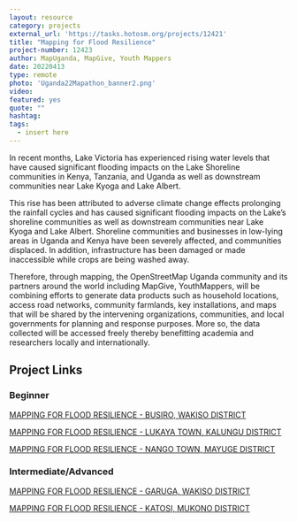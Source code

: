 ```yaml
---
layout: resource
category: projects
external_url: 'https://tasks.hotosm.org/projects/12421'
title: "Mapping for Flood Resilience"
project-number: 12423
author: MapUganda, MapGive, Youth Mappers
date: 20220413
type: remote
photo: 'Uganda22Mapathon_banner2.png'
video: 
featured: yes
quote: ""
hashtag:
tags:
  - insert here
---
```


In recent months, Lake Victoria has experienced rising water levels that have caused significant flooding impacts on the Lake Shoreline communities in Kenya, Tanzania, and Uganda as well as downstream communities near Lake Kyoga and Lake Albert.

This rise has been attributed to adverse climate change effects prolonging the rainfall cycles and has caused significant flooding impacts on the Lake’s shoreline communities as well as downstream communities near Lake Kyoga and Lake Albert. Shoreline communities and businesses in low-lying areas in Uganda and Kenya have been severely affected, and communities displaced. In addition, infrastructure has been damaged or made inaccessible while crops are being washed away.

Therefore, through mapping, the OpenStreetMap Uganda community and its partners around the world including MapGive, YouthMappers, will be combining efforts to generate data products such as household locations, access road networks, community farmlands, key installations, and maps that will be shared by the intervening organizations, communities, and local governments for planning and response purposes. More so, the data collected will be accessed freely thereby benefitting academia and researchers locally and internationally.

## Project Links

### Beginner
[MAPPING FOR FLOOD RESILIENCE - BUSIRO, WAKISO DISTRICT](https://tasks.hotosm.org/projects/12421)

[MAPPING FOR FLOOD RESILIENCE - LUKAYA TOWN, KALUNGU DISTRICT](https://tasks.hotosm.org/projects/12423)

[MAPPING FOR FLOOD RESILIENCE - NANGO TOWN, MAYUGE DISTRICT](https://tasks.hotosm.org/projects/12424)

### Intermediate/Advanced
[MAPPING FOR FLOOD RESILIENCE - GARUGA, WAKISO DISTRICT](https://tasks.hotosm.org/projects/12417)

[MAPPING FOR FLOOD RESILIENCE - KATOSI, MUKONO DISTRICT](https://tasks.hotosm.org/projects/12420)  
